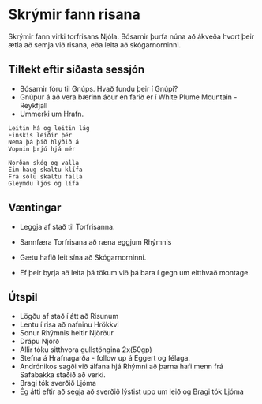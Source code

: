 # Skrýmir fann risana

Skrýmir fann virki torfrisans Njóla. Bósarnir þurfa núna að ákveða hvort þeir 
ætla að semja við risana, eða leita að skógarnorninni.

## Tiltekt eftir síðasta sessjón
- Bósarnir fóru til Gnúps. Hvað fundu þeir í Gnúpi?
- Gnúpur á að vera bærinn áður en farið er í White Plume Mountain - Reykfjall
- Ummerki um Hrafn.

```
Leitin há og leitin lág
Einskis leiðir þér
Nema þá þið hlýðið á
Vopnin þrjú hjá mér

Norðan skóg og valla
Eim haug skaltu klífa
Frá sólu skaltu falla
Gleymdu ljós og lífa
```

## Væntingar
- Leggja af stað til Torfrisanna.
- Sannfæra Torfrisana að ræna eggjum Rhýmnis

- Gætu hafið leit sína að Skógarnorninni. 
- Ef þeir byrja að leita þá tökum við þá bara í gegn um eitthvað montage.

## Útspil
- Lögðu af stað í átt að Risunum
- Lentu í risa að nafninu Hrökkvi
- Sonur Rhýmnis heitir Njörður
- Drápu Njörð
- Allir tóku sitthvora gullstöngina 2x(50gp)
- Stefna á Hrafnagarða - follow up á Eggert og félaga.
- Andrónikos sagði við álfana hjá Rhýmni að þarna hafi menn frá Safabakka 
  staðið að verki.
- Bragi tók sverðið Ljóma
- Ég átti eftir að segja að sverðið lýstist upp um leið og Bragi tók Ljóma